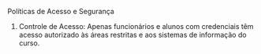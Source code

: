 Políticas de Acesso e Segurança
1.	Controle de Acesso: Apenas funcionários e alunos com credenciais têm acesso autorizado às áreas restritas e aos sistemas de informação do curso.
